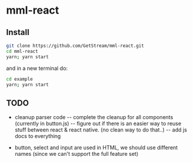 # mml-react

## Install

```bash
git clone https://github.com/GetStream/mml-react.git
cd mml-react
yarn; yarn start
```

and in a new terminal do:

```bash
cd example
yarn; yarn start
```

## TODO

- cleanup parser code
  -- complete the cleanup for all components (currently in button.js)
  -- figure out if there is an easier way to reuse stuff between react & react native. (no clean way to do that..)
  -- add js docs to everything

- button, select and input are used in HTML, we should use different names (since we can't support the full feature set)
